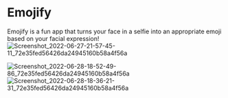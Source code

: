 
# Emojify
Emojify is a fun app that turns your face in a selfie into an appropriate emoji based on your facial expression!
![Screenshot_2022-06-27-21-57-45-11_72e35fed56426da24945160b58a4f56a](https://user-images.githubusercontent.com/66296461/176722991-e6c4116c-8ede-467e-b830-d07d40e15b49.jpg)

![Screenshot_2022-06-28-18-52-49-86_72e35fed56426da24945160b58a4f56a](https://user-images.githubusercontent.com/66296461/176724702-ac34e53b-ab13-46d7-86c1-0adb80b3b664.jpg)
![Screenshot_2022-06-28-18-36-21-31_72e35fed56426da24945160b58a4f56a](https://user-images.githubusercontent.com/66296461/176724808-9cf78002-2027-4fea-850f-7faec4b59311.jpg)

